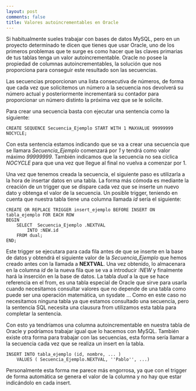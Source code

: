 ```yaml
---
layout: post
comments: false
title: Valores autoincrementables en Oracle
---
```


Si habitualmente sueles trabajar con bases de datos MySQL, pero en un proyecto determinado te dicen que tienes que usar Oracle, uno de los primeros problemas que te surge es como hacer que las claves primarias de tus tablas tenga un valor autoincrementable. Oracle no posee la propiedad de columnas autoincrementables, la solución que nos proporciona para conseguir este resultado son las secuencias.

Las secuencias proporcionan una lista consecutiva de números, de forma que cada vez que solicitemos un número a la secuencia nos devolverá su número actual y posteriormente incrementará su contador para proporcionar un número distinto la próxima vez que se le solicite.

<!--more-->

Para crear una secuencia basta con ejecutar una sentencia como la siguiente:

    CREATE SEQUENCE Secuencia_Ejemplo START WITH 1 MAXVALUE 99999999 NOCYCLE;

Con esta sentencia estamos indicando que se va a crear una secuencia que se llamara *Secuencia_Ejemplo* comenzará por *1* y tendrá como valor máximo *99999999*. También indicamos que la secuencia no sea cíclica *NOCYCLE* para que una vez que llegue al final no vuelva a comenzar por 1.

Una vez que tenemos creada la secuencia, el siguiente paso es utilizarla a la hora de insertar datos en una tabla. La forma más cómoda  es mediante la creación de un trigger que se dispare cada vez que se inserte un nuevo dato y obtenga el valor de la secuencia. Un posible trigger, teniendo en cuenta que nuestra tabla tiene una columna llamada *id* sería el siguiente:

    CREATE OR REPLACE TRIGGER insert_ejemplo BEFORE INSERT ON tabla_ejemplo FOR EACH ROW
    BEGIN
        SELECT  Secuencia_Ejemplo .NEXTVAL
            INTO :NEW.id
        FROM dual;
    END;

Este trigger se ejecutara para cada fila antes de que se inserte en la base de datos y obtendrá el siguiente valor de la *Secuencia_Ejemplo* que hemos creado antes con la llamada a **NEXTVAL**. Una vez obtenido, lo almacenara en la columna *id* de la nueva fila que se va a introducir *:NEW* y finalmente hará la inserción en la base de datos. La tabla *dual* a la que se hace referencia en el from, es una tabla especial de Oracle que sirve para usarla cuando necesitamos consultar valores que no depende de una tabla como puede ser una operación matemática, un sysdate ... Como en este caso no necesitamos ninguna tabla ya que estamos consultado una secuencia, pero la sentencia SQL necesita una clausura from utilizamos esta tabla para completar la sentencia.

Con esto ya tendríamos una columna autoincrementable en nuestra tabla de Oracle y podríamos trabajar igual que lo hacemos con MySQL. También existe otra forma para trabajar con las secuencias, esta forma sería llamar a la secuencia cada vez que se realiza un insert en la tabla.

    INSERT INTO tabla_ejemplo (id, nombre, ... ) 
        VALUES ( Secuencia_Ejemplo.NEXTVAL, ''Pablo'', ...)

Personalmente esta forma me parece más engorrosa, ya que con el trigger de forma automática se genera el valor de la columna y no hay que estar indicándolo en cada insert.